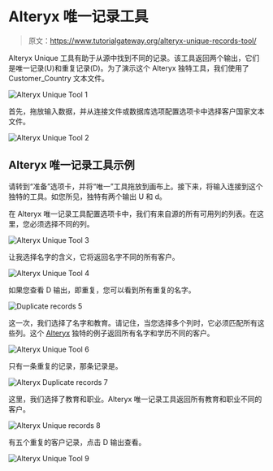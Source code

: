 # Alteryx 唯一记录工具

> 原文：<https://www.tutorialgateway.org/alteryx-unique-records-tool/>

Alteryx Unique 工具有助于从源中找到不同的记录。该工具返回两个输出，它们是唯一记录(U)和重复记录(D)。为了演示这个 Alteryx 独特工具，我们使用了 Customer_Country 文本文件。

![Alteryx Unique Tool 1](img/4b9127a1128eea049977d61d84df6b9e.png)

首先，拖放输入数据，并从连接文件或数据库选项配置选项卡中选择客户国家文本文件。

![Alteryx Unique Tool 2](img/9e405735febbfa3ae277252b70d2c9c0.png)

## Alteryx 唯一记录工具示例

请转到“准备”选项卡，并将“唯一”工具拖放到画布上。接下来，将输入连接到这个独特的工具。如您所见，独特有两个输出 U 和 d。

在 Alteryx 唯一记录工具配置选项卡中，我们有来自源的所有可用列的列表。在这里，您必须选择不同的列。

![Alteryx Unique Tool 3](img/38917494ecbd4e4e4f38ea7387aaab53.png)

让我选择名字的含义，它将返回名字不同的所有客户。

![Alteryx Unique Tool 4](img/2e25a1377fc24d373794857a61dea6ca.png)

如果您查看 D 输出，即重复，您可以看到所有重复的名字。

![Duplicate records 5](img/4c08fa646881c6f6a995e5a9e710af7f.png)

这一次，我们选择了名字和教育。请记住，当您选择多个列时，它必须匹配所有这些列。这个 [Alteryx](https://www.tutorialgateway.org/alteryx-tutorial/) 独特的例子返回所有名字和学历不同的客户。

![Alteryx Unique Tool 6](img/a1ad1e9fe0019a9a15fe3ae2471c7841.png)

只有一条重复的记录，那条记录是。

![Alteryx Duplicate records 7](img/b93c0d0d813c8981a77ae4bc251da683.png)

这里，我们选择了教育和职业。Alteryx 唯一记录工具返回所有教育和职业不同的客户。

![Alteryx Unique records 8](img/dfb0e030ecb4332d7198007cbe446d71.png)

有五个重复的客户记录，点击 D 输出查看。

![Alteryx Unique Tool 9](img/d46b8b0ef1a32e2de2a02a89beaf3d41.png)